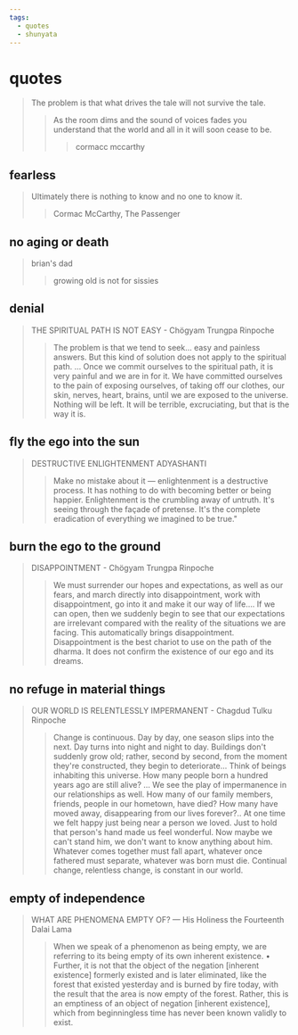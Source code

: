 ```yaml
---
tags:
  - quotes 
  - shunyata 
---
```

# quotes

> The problem is that what drives the tale will not survive the tale.
>> As the room dims and the sound of voices fades you understand that the world and all in it will soon cease to be.
>>> cormacc mccarthy

## fearless

> Ultimately there is nothing to know and no one to know it.
>> Cormac McCarthy, The Passenger

## no aging or death

> brian's dad
>> growing old is not for sissies

## denial

> THE SPIRITUAL PATH IS NOT EASY - Chögyam Trungpa Rinpoche
>> The problem is that we tend to seek... easy and painless answers. But this kind of solution does not apply to the spiritual path. ... Once we commit ourselves to the spiritual path, it is very painful and we are in for it. We have committed ourselves to the pain of exposing ourselves, of taking off our clothes, our skin, nerves, heart, brains, until we are exposed to the universe. Nothing will be left. It will be terrible, excruciating, but that is the way it is.

## fly the ego into the sun
>
> DESTRUCTIVE ENLIGHTENMENT ADYASHANTI
>> Make no mistake about it — enlightenment is a destructive process. It has nothing to do with becoming better or being happier. Enlightenment is the crumbling away of untruth.  It's seeing through the façade of pretense. It's the complete eradication of everything we imagined to be true."

## burn the ego to the ground
>
> DISAPPOINTMENT - Chögyam Trungpa Rinpoche
>> We must surrender our hopes and expectations, as well as our fears, and march directly into disappointment, work with disappointment, go into it and make it our way of life.... If we can open, then we suddenly begin to see that our expectations are irrelevant compared with the reality of the situations we are facing.  This automatically brings disappointment. Disappointment is the best chariot to use on the path of the dharma. It does not confirm the existence of our ego and its dreams.

## no refuge in material things
>
> OUR WORLD IS RELENTLESSLY IMPERMANENT - Chagdud Tulku Rinpoche
>> Change is continuous. Day by day, one season slips into the next. Day turns into night and night to day. Buildings don't suddenly grow old; rather, second by second, from the moment they're constructed, they begin to deteriorate...  Think of beings inhabiting this universe. How many people born a hundred years ago are still alive? ... We see the play of impermanence in our relationships as well. How many of our family members, friends, people in our hometown, have died? How many have moved away, disappearing from our lives forever?.. At one time we felt happy just being near a person we loved. Just to hold that person's hand made us feel wonderful. Now maybe we can't stand him, we don't want to know anything about him. Whatever comes together must fall apart, whatever once fathered must separate, whatever was born must die. Continual change, relentless change, is constant in our world.

## empty of independence

> WHAT ARE PHENOMENA EMPTY OF?  — His Holiness the Fourteenth Dalai Lama
>> When we speak of a phenomenon as being empty, we are referring to its being empty of its own inherent existence.  • Further, it is not that the object of the negation [inherent existence] formerly existed and is later eliminated, like the forest that existed yesterday and is burned by fire today, with the result that the area is now empty of the forest. Rather, this is an emptiness of an object of negation [inherent existence], which from beginningless time has never been known validly to exist.
